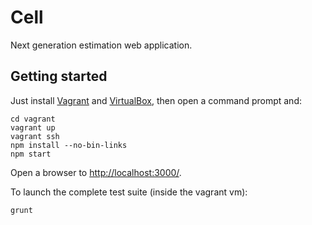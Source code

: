 Cell
====

Next generation estimation web application.

Getting started
---------------

Just install [Vagrant](http://www.vagrantup.com/) and [VirtualBox](https://www.virtualbox.org/), then open a command prompt and:

	cd vagrant
	vagrant up
	vagrant ssh
	npm install --no-bin-links
	npm start
	
Open a browser to [http://localhost:3000/](http://localhost:3000/).

To launch the complete test suite (inside the vagrant vm):

	grunt